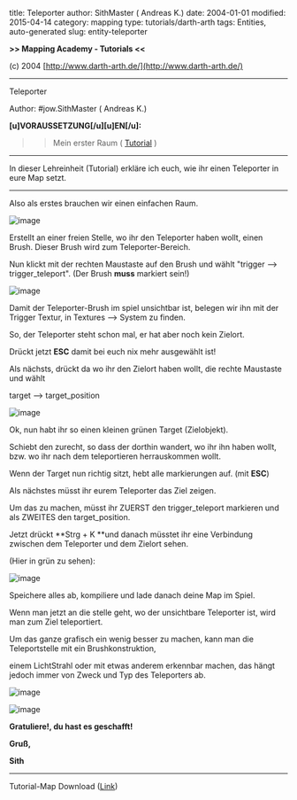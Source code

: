 ﻿title: Teleporter
author: SithMaster ( Andreas K.)
date: 2004-01-01
modified: 2015-04-14
category: mapping
type: tutorials/darth-arth
tags: Entities, auto-generated
slug: entity-teleporter

**>> Mapping Academy - 
Tutorials <<**

 

(c) 2004 [http://www.darth-arth.de/](http://www.darth-arth.de/)

----

Teleporter

Author: #jow.SithMaster ( Andreas K.)

**[u]VORAUSSETZUNG[/u][u]EN[/u]:**

>> Mein erster Raum ( [Tutorial](../firstroom/firstroom.htm) 
)

 

----

In dieser Lehreinheit (Tutorial) 
erkläre ich euch, wie ihr einen Teleporter in eure Map setzt.

----

Also als erstes brauchen 
wir einen einfachen Raum.

![image]({filename}Raum.jpg)

 

Erstellt an einer freien
Stelle, 
wo ihr den Teleporter haben wollt, einen Brush. Dieser Brush wird zum Teleporter-Bereich.

Nun klickt mit der rechten 
Maustaste auf den Brush und wählt "trigger -->
trigger_teleport". (Der Brush 
**muss** markiert sein!)

 

 

![image]({filename}Fenster.jpg)

 

 

Damit der Teleporter-Brush im
spiel unsichtbar 
ist, belegen wir ihn mit der Trigger Textur, in
Textures --> System zu
finden.

 

So, der Teleporter steht schon 
mal, er hat aber noch kein Zielort.

 

Drückt jetzt **ESC** damit bei euch nix 
mehr ausgewählt ist!

 

Als nächsts, drückt da wo ihr den 
Zielort haben wollt, die rechte Maustaste und wählt

target --> 
target_position

 

![image]({filename}Fenster2.jpg)

 

Ok, nun habt ihr so einen 
kleinen grünen Target (Zielobjekt).

Schiebt den zurecht, so dass
der dorthin wandert, wo 
ihr ihn haben wollt, bzw. wo ihr nach dem teleportieren herrauskommen 
wollt.

Wenn der Target nun
richtig sitzt, 
hebt alle markierungen auf. (mit **ESC**)

 

Als nächstes müsst ihr eurem 
Teleporter das Ziel zeigen.

Um das zu machen, müsst ihr 
ZUERST den trigger_teleport markieren 
und als ZWEITES den target_position.  

Jetzt 
drückt **Strg + K **und
danach müsstet ihr eine Verbindung zwischen dem Teleporter und dem Zielort sehen.  

 (Hier in grün zu sehen):

 

![image]({filename}verbindung.jpg)

 

Speichere alles ab,
kompiliere und lade danach deine Map im 
Spiel.

Wenn man jetzt an die
stelle geht, wo der unsichtbare Teleporter ist, wird man zum Ziel teleportiert.

Um das ganze grafisch ein
wenig besser zu machen, kann man die Teleportstelle mit ein Brushkonstruktion, 

einem LichtStrahl oder
mit etwas anderem erkennbar machen, das hängt jedoch immer von Zweck und Typ
des Teleporters ab.

 

![image]({filename}tele1.jpg)

 

![image]({filename}tele2.jpg)

 

**Gratuliere!, du hast es geschafft!**

 

**Gruß,**

**Sith**

_______________________________________________________________________________________________________________________________

 

Tutorial-Map 
Download   ([Link](../../downloads/Teleporter.zip))

